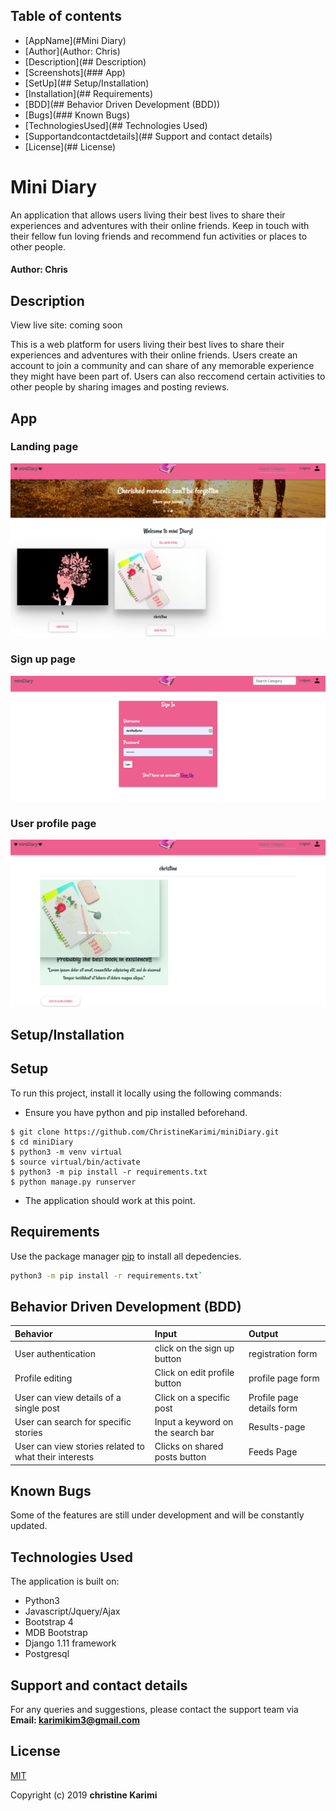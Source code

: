 ## Table of contents
* [AppName](#Mini Diary)
* [Author](Author: Chris)
* [Description](## Description)
* [Screenshots](### App)
* [SetUp](## Setup/Installation)
* [Installation](## Requirements)
* [BDD](## Behavior Driven Development (BDD))
* [Bugs](### Known Bugs)
* [TechnologiesUsed](## Technologies Used)
* [Supportandcontactdetails](## Support and contact details)
* [License](## License)

# Mini Diary

An application that allows users living their best lives to share their experiences and adventures with their online friends. Keep in touch with their fellow fun loving friends and recommend fun activities or places to other people. 

#### Author: Chris

## Description
View live site: coming soon

This is a web platform for users living their best lives to share their experiences and adventures with their online friends. Users create an account to join a community and can share of any memorable experience they might have been part of. Users can also reccomend certain activities to other people by sharing images and posting reviews. 

## App  
### Landing page
![Landing Page](static/images/one.png) 

### Sign up page
![Sign Up](static/images/two.png)

### User profile page
![Shared memories page/profile](static/images/three.png)

## Setup/Installation 

## Setup
To run this project, install it locally using the following commands:
* Ensure you have python and pip installed beforehand.

```
$ git clone https://github.com/ChristineKarimi/miniDiary.git
$ cd miniDiary
$ python3 -m venv virtual
$ source virtual/bin/activate
$ python3 -m pip install -r requirements.txt
$ python manage.py runserver
```

* The application should work at this point.

## Requirements

Use the package manager [pip](https://pip.readthedocs.io/en/1.1/requirements.html) to install all depedencies.

```bash
python3 -m pip install -r requirements.txt`
```

## Behavior Driven Development (BDD)
| Behavior | Input    | Output   |
| :------------- | :------------- | :------------- |
| User authentication | click on the sign up button  | registration form |
| Profile editing | Click on edit profile button  | profile page form|
| User can view details of a single post | Click on a specific post  | Profile page details form |
| User can search for specific stories | Input a keyword on the search bar | Results-page |
| User can view stories related to what their interests| Clicks on shared posts button| Feeds Page |

## Known Bugs
Some of the features are still under development and will be constantly updated. 

## Technologies Used
The application is built on:
* Python3
* Javascript/Jquery/Ajax
* Bootstrap 4
* MDB Bootstrap
* Django 1.11 framework
* Postgresql 

## Support and contact details
For any queries and suggestions, please contact the support team via **Email: karimikim3@gmail.com**

## License
[MIT](https://choosealicense.com/licenses/mit/)

Copyright (c) 2019 **christine Karimi**
